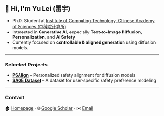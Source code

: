 ## 👋 Hi, I'm Yu Lei (雷宇)

- Ph.D. Student at [Institute of Computing Technology, Chinese Academy of Sciences (中科院计算所)](https://www.ict.ac.cn/)  
- Interested in **Generative AI**, especially **Text-to-Image Diffusion**, **Personalization**, and **AI Safety**  
- Currently focused on **controllable & aligned generation** using diffusion models.

---

### Selected Projects

- [**PSAlign**](https://github.com/M-E-AGI-Lab/PSAlign) – Personalized safety alignment for diffusion models  
- [**SAGE Dataset**](https://github.com/M-E-AGI-Lab/PSAlign) – A dataset for user-specific safety preference modeling

---

### Contact

🏠 [Homepage](https://torpedo2648.github.io) · 🌐 [Google Scholar](https://scholar.google.com/citations?user=MbpRPIQAAAAJ) · ✉️ [Email](mailto:leiyu2648@gmail.com)
